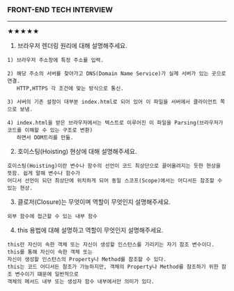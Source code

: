 ### FRONT-END TECH INTERVIEW
----
★★★★★<br>
  1. 브라우저 렌더링 원리에 대해 설명해주세요.
  
    1) 브라우저 주소창에 특정 주소를 입력.  
    
    2) 해당 주소의 서버를 찾아가고 DNS(Domain Name Service)가 실제 서버가 있는 곳으로 연결. 
       HTTP,HTTPS 각 조건에 맞는 방식으로 통신.
       
    3) 서버의 기존 설정이 대부분 index.html로 되어 있어 이 파일을 서버에서 클라이언트 쪽으로 보냄.
    
    4) index.html을 받은 브라우저에서는 텍스트로 이루어진 이 파일을 Parsing(브라우저가 코드를 이해할 수 있는 구조로 변환)
       하면서 DOM트리를 만듦.

  2. 호이스팅(Hoisting) 현상에 대해 설명해주세요.
  
    호이스팅(Hoisting)이란 변수나 함수의 선언이 코드 최상단으로 끌어올려지는 듯한 현상을 뜻함. 쉽게 말해 변수나 함수가
    어디서 선언이 되던 최상단에 위치하게 되어 동일 스코프(Scope)에서는 어디서든 참조할 수 있는 현상.

  3. 클로저(Closure)는 무엇이며 역할이 무엇인지 설명해주세요.

    외부 함수에 접근할 수 있는 내부 함수
    
  4. this 용법에 대해 설명하고 역할이 무엇인지 설명해주세요.
  
    this란 자신이 속한 객체 또는 자신이 생성할 인스턴스를 가리키는 자기 참조 변수이다. this를 통해 자신이 속한 객체 또는
    자신이 생성할 인스턴스의 Property나 Method를 참조할 수 있다.
    this는 코드 어디서든 참조가 가능하지만, 객체의 Property나 Method를 참조하기 위한 참조 변수이기 떄문에 일반적으로
    객체의 메서드 내부 또는 생성자 함수 내부에서만 의미가 있다.
